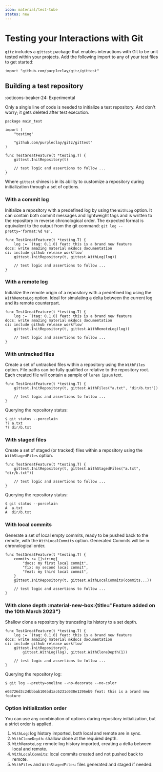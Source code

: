 ```yaml
---
icon: material/test-tube
status: new
---
```


# Testing your Interactions with Git

`gitz` includes a `gittest` package that enables interactions with Git to be unit tested within your projects. Add the following import to any of your test files to get started:

```{ .go .no-select }
import "github.com/purpleclay/gitz/gittest"
```

## Building a test repository

:octicons-beaker-24: Experimental

Only a single line of code is needed to initialize a test repository. And don't worry; it gets deleted after test execution.

```{ .go .select linenums="1" hl_lines="10" }
package main_test

import (
    "testing"

    "github.com/purpleclay/gitz/gittest"
)

func TestGreatFeature(t *testing.T) {
    gittest.InitRepository(t)

    // test logic and assertions to follow ...
}
```

Where `gittest` shines is in its ability to customize a repository during initialization through a set of options.

### With a commit log

Initialize a repository with a predefined log by using the `WithLog` option. It can contain both commit messages and lightweight tags and is written to the repository in reverse chronological order. The expected format is equivalent to the output from the git command: `git log --pretty='format:%d %s'`.

```{ .go .select linenums="1" }
func TestGreatFeature(t *testing.T) {
    log := `(tag: 0.1.0) feat: this is a brand new feature
docs: write amazing material mkdocs documentation
ci: include github release workflow`
    gittest.InitRepository(t, gittest.WithLog(log))

    // test logic and assertions to follow ...
}
```

### With a remote log

Initialize the remote origin of a repository with a predefined log using the `WithRemoteLog` option. Ideal for simulating a delta between the current log and its remote counterpart.

```{ .go .select linenums="1" }
func TestGreatFeature(t *testing.T) {
    log := `(tag: 0.1.0) feat: this is a brand new feature
docs: write amazing material mkdocs documentation
ci: include github release workflow`
    gittest.InitRepository(t, gittest.WithRemoteLog(log))

    // test logic and assertions to follow ...
}
```

### With untracked files

Create a set of untracked files within a repository using the `WithFiles` option. File paths can be fully qualified or relative to the repository root. Each created file will contain a sample of `lorem ipsum` text.

```{ .go .select linenums="1" }
func TestGreatFeature(t *testing.T) {
    gittest.InitRepository(t, gittest.WithFiles("a.txt", "dir/b.txt"))

    // test logic and assertions to follow ...
}
```

Querying the repository status:

```text
$ git status --porcelain
?? a.txt
?? dir/b.txt
```

### With staged files

Create a set of staged (or tracked) files within a repository using the `WithStagedFiles` option.

```{ .go .select linenums="1" }
func TestGreatFeature(t *testing.T) {
    gittest.InitRepository(t, gittest.WithStagedFiles("a.txt", "dir/b.txt"))

    // test logic and assertions to follow ...
}
```

Querying the repository status:

```text
$ git status --porcelain
A  a.txt
A  dir/b.txt
```

### With local commits

Generate a set of local empty commits, ready to be pushed back to the remote, with the `WithLocalCommits` option. Generated Commits will be in chronological order.

```{ .go .select linenums="1" }
func TestGreatFeature(t *testing.T) {
    commits := []string{
        "docs: my first local commit",
        "fix: my second local commit",
        "feat: my third local commit",
    }
    gittest.InitRepository(t, gittest.WithLocalCommits(commits...))

    // test logic and assertions to follow ...
}
```

### With clone depth :material-new-box:{title="Feature added on the 10th March 2023"}

Shallow clone a repository by truncating its history to a set depth.

```{ .go .select linenums="1" }
func TestGreatFeature(t *testing.T) {
    log := `(tag: 0.1.0) feat: this is a brand new feature
docs: write amazing material mkdocs documentation
ci: include github release workflow`
    gittest.InitRepository(t,
        gittest.WithLog(log), gittest.WithCloneDepth(1))

    // test logic and assertions to follow ...
}
```

Querying the repository log:

```text
$ git log --pretty=oneline --no-decorate --no-color

e03726d3c24bbbab106bd1ac6231c030e1296eb9 feat: this is a brand new feature
```

### Option initialization order

You can use any combination of options during repository initialization, but a strict order is applied.

1. `WithLog`: log history imported, both local and remote are in sync.
1. `WithCloneDepth`: shallow clone at the required depth.
1. `WithRemoteLog`: remote log history imported, creating a delta between local and remote.
1. `WithLocalCommits`: local commits created and not pushed back to remote.
1. `WithFiles` and `WithStagedFiles`: files generated and staged if needed.
